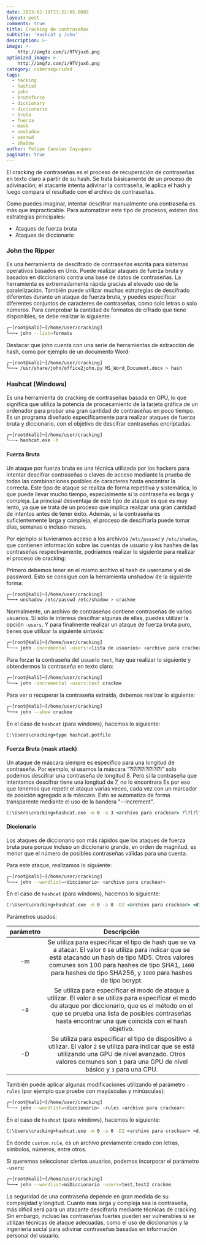 ```yaml
---
date: 2023-02-19T23:22:05.000Z
layout: post
comments: true
title: Cracking de contraseñas
subtitle: 'Hashcat y John'
description: >-
image: >-
    http://imgfz.com/i/9TVjux6.png
optimized_image: >-
    http://imgfz.com/i/9TVjux6.png
category: ciberseguridad
tags: 
  - hacking
  - hashcat
  - john
  - bruteforce
  - dictionary
  - diccionario
  - bruta
  - fuerza
  - mask
  - unshadow
  - passwd
  - shadow
author: Felipe Canales Cayuqueo
paginate: true
---
```


El cracking de contraseñas es el proceso de recuperación de contraseñas en texto claro a partir de su hash. Se trata básicamente de un proceso de adivinación; el atacante intenta adivinar la contraseña, le aplica el hash y luego compara el resultado con el archivo de contraseñas.

Como puedes imaginar, intentar descifrar manualmente una contraseña es más que impracticable. Para automatizar este tipo de procesos, existen dos estrategias principales:

* Ataques de fuerza bruta
* Ataques de diccionario

### John the Ripper

Es una herramienta de descifrado de contraseñas escrita para sistemas operativos basados en Unix. Puede realizar ataques de fuerza bruta y basados en diccionario contra una base de datos de contraseñas. La herramienta es extremadamente rápida gracias al elevado uso de la paralelización. También puede utilizar muchas estrategias de descifrado diferentes durante un ataque de fuerza bruta, y puedes especificar diferentes conjuntos de caracteres de contraseñas, como solo letras o solo números. Para comprobar la cantidad de formatos de cifrado que tiene disponibles, se debe realizar lo siguiente:

```bash
┌─[root@kali]─[/home/user/cracking]
└──╼ john --list=formats
```

Destacar que john cuenta con una serie de herramientas de extracción de hash, como por ejemplo de un documento Word:

```bash
┌─[root@kali]─[/home/user/cracking]
└──╼ /usr/share/john/office2john.py MS_Word_Document.docx > hash
```

### Hashcat (Windows)

Es una herramienta de cracking de contraseñas basada en GPU, lo que significa que utiliza la potencia de procesamiento de la tarjeta gráfica de un ordenador para probar una gran cantidad de contraseñas en poco tiempo. Es un programa diseñado específicamente para realizar ataques de fuerza bruta y diccionario, con el objetivo de descifrar contraseñas encriptadas.

```bash
┌─[root@kali]─[/home/user/cracking]
└──╼ hashcat.exe -h
```

#### Fuerza Bruta

Un ataque por fuerza bruta es una técnica utilizada por los hackers para intentar descifrar contraseñas o claves de acceso mediante la prueba de todas las combinaciones posibles de caracteres hasta encontrar la correcta. Este tipo de ataque se realiza de forma repetitiva y sistemática, lo que puede llevar mucho tiempo, especialmente si la contraseña es larga y compleja. La principal desventaja de este tipo de ataque es que es muy lento, ya que se trata de un proceso que implica realizar una gran cantidad de intentos antes de tener éxito. Además, si la contraseña es suficientemente larga y compleja, el proceso de descifrarla puede tomar días, semanas o incluso meses.

Por ejemplo si tuvieramos acceso a los archivos ```/etc/passwd``` y ```/etc/shadow```, que contienen información sobre las cuentas de usuario y los hashes de las contraseñas respectivamente, podriamos realizar lo siguiente para realizar el proceso de cracking:

Primero debemos tener en el mismo archivo el hash de username y el de password. Esto se consigue con la herramienta unshadow de la siguiente forma:

```bash
┌─[root@kali]─[/home/user/cracking]
└──╼ unshadow /etc/passwd /etc/shadow > crackme
```

Normalmente, un archivo de contraseñas contiene contraseñas de varios usuarios. Si sólo te interesa descifrar algunas de ellas, puedes utilizar la opción ```-users```. Y para finalmente realizar un ataque de fuerza bruta puro, tienes que utilizar la siguiente sintaxis:

```bash
┌─[root@kali]─[/home/user/cracking]
└──╼ john -incremental -users:<lista de usuarios> <archivo para crackear>
```

Para forzar la contraseña del usuario ```test```, hay que realizar lo siguiente y obtendermos la contraseña en texto claro:

```bash
┌─[root@kali]─[/home/user/cracking]
└──╼ john -incremental -users:test crackme
```

Para ver o recuperar la contraseña extraída, debemos realizar lo siguiente:

```bash
┌─[root@kali]─[/home/user/cracking]
└──╼ john --show crackme
```

En el caso de ```hashcat``` (para windows), hacemos lo siguiente:

```cmd
C:\Users\cracking>type hashcat.potfile 
```

#### Fuerza Bruta (mask attack)

Un ataque de máscara siempre es específico para una longitud de contraseña. Por ejemplo, si usamos la máscara “?l?l?l?l?l?l?l?l” solo podemos descifrar una contraseña de longitud 8. Pero si la contraseña que intentamos descifrar tiene una longitud de 7, no lo encontrara Es por eso que tenemos que repetir el ataque varias veces, cada vez con un marcador de posición agregado a la máscara. Esto se automatiza de forma transparente mediante el uso de la bandera "--increment".

```cmd
C:\Users\cracking>hashcat.exe -m 0 -a 3 <archivo para crackear> ?l?l?l?l?l?l?l?l?a
```

#### Diccionario

Los ataques de diccionario son más rápidos que los ataques de fuerza bruta pura porque incluso un diccionario grande, en orden de magnitud, es menor que el número de posibles contraseñas válidas para una cuenta.

Para este ataque, realizamos lo siguiente:

```bash
┌─[root@kali]─[/home/user/cracking]
└──╼ john --wordlist=<diccionario> <archivo para crackear> 
```

En el caso de ```hashcat``` (para windows), hacemos lo siguiente:

```cmd
C:\Users\cracking>hashcat.exe -m 0 -a 0 -D2 <archivo para crackear> <diccionario>
```

Parámetros usados:

| parámetro | Descripción |
| :--------: | :-------: |
| -m | Se utiliza para especificar el tipo de hash que se va a atacar. El valor ```0``` se utiliza para indicar que se está atacando un hash de tipo MD5. Otros valores comunes son 100 para hashes de tipo SHA1, ```1400``` para hashes de tipo SHA256, y ```1800``` para hashes de tipo bcrypt. |
| -a | Se utiliza para especificar el modo de ataque a utilizar. El valor ```0``` se utiliza para especificar el modo de ataque por diccionario, que es el método en el que se prueba una lista de posibles contraseñas hasta encontrar una que coincida con el hash objetivo. |
| -D | Se utiliza para especificar el tipo de dispositivo a utilizar. El valor ```2``` se utiliza para indicar que se está utilizando una GPU de nivel avanzado. Otros valores comunes son ```1``` para una GPU de nivel básico y ```3``` para una CPU. |


También puede aplicar algunas modificaciones utilizando el parámetro ```-rules``` (por ejemplo que pruebe con mayúsculas y minúsculas):

```bash
┌─[root@kali]─[/home/user/cracking]
└──╼ john --wordlist=<diccionario> -rules <archivo para crackear> 
```

En el caso de ```hashcat``` (para windows), hacemos lo siguiente:

```cmd
C:\Users\cracking>hashcat.exe -m 0 -a 0 -D2 <archivo para crackear> <diccionario> -r rules\custom.rule
```

En donde ```custom.rule```, es un archivo previamente creado con letras, símbolos, números, entre otros.

Si queremos seleccionar ciertos usuarios, podemos incorporar el parámetro ```-users```:

```bash
┌─[root@kali]─[/home/user/cracking]
└──╼ john --wordlist=miDiccionario -users=test,test2 crackme 
```

La seguridad de una contraseña depende en gran medida de su complejidad y longitud. Cuanto más larga y compleja sea la contraseña, más difícil será para un atacante descifrarla mediante técnicas de cracking. Sin embargo, incluso las contraseñas fuertes pueden ser vulnerables si se utilizan técnicas de ataque adecuadas, como el uso de diccionarios y la ingeniería social para adivinar contraseñas basadas en información personal del usuario. 
